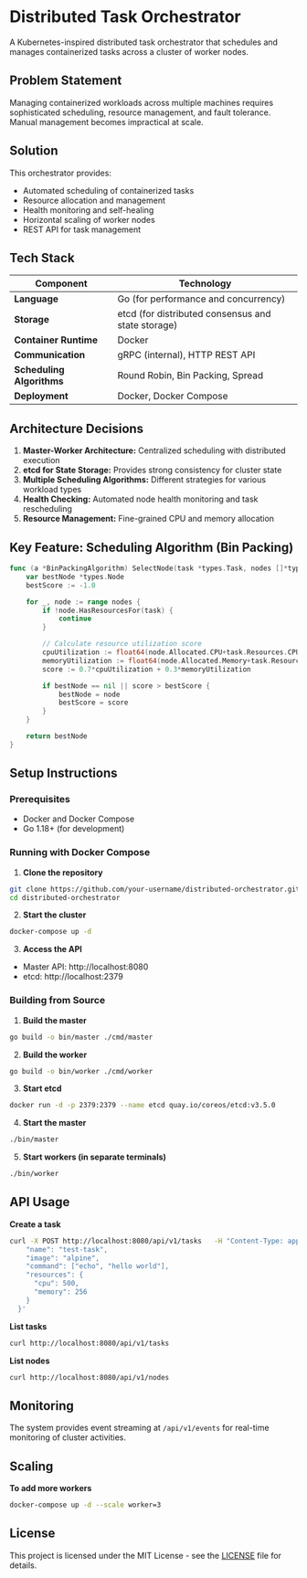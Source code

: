 # Distributed Task Orchestrator

A Kubernetes-inspired distributed task orchestrator that schedules and manages containerized tasks across a cluster of worker nodes.

## Problem Statement
Managing containerized workloads across multiple machines requires sophisticated scheduling, resource management, and fault tolerance. Manual management becomes impractical at scale.

## Solution
This orchestrator provides:
- Automated scheduling of containerized tasks
- Resource allocation and management
- Health monitoring and self-healing
- Horizontal scaling of worker nodes
- REST API for task management

## Tech Stack
| Component | Technology |
|------------|-------------|
| **Language** | Go (for performance and concurrency) |
| **Storage** | etcd (for distributed consensus and state storage) |
| **Container Runtime** | Docker |
| **Communication** | gRPC (internal), HTTP REST API |
| **Scheduling Algorithms** | Round Robin, Bin Packing, Spread |
| **Deployment** | Docker, Docker Compose |

## Architecture Decisions
1. **Master-Worker Architecture:** Centralized scheduling with distributed execution  
2. **etcd for State Storage:** Provides strong consistency for cluster state  
3. **Multiple Scheduling Algorithms:** Different strategies for various workload types  
4. **Health Checking:** Automated node health monitoring and task rescheduling  
5. **Resource Management:** Fine-grained CPU and memory allocation  

## Key Feature: Scheduling Algorithm (Bin Packing)
```go
func (a *BinPackingAlgorithm) SelectNode(task *types.Task, nodes []*types.Node) *types.Node {
    var bestNode *types.Node
    bestScore := -1.0

    for _, node := range nodes {
        if !node.HasResourcesFor(task) {
            continue
        }

        // Calculate resource utilization score
        cpuUtilization := float64(node.Allocated.CPU+task.Resources.CPU) / float64(node.Capacity.CPU)
        memoryUtilization := float64(node.Allocated.Memory+task.Resources.Memory) / float64(node.Capacity.Memory)
        score := 0.7*cpuUtilization + 0.3*memoryUtilization

        if bestNode == nil || score > bestScore {
            bestNode = node
            bestScore = score
        }
    }

    return bestNode
}
```

## Setup Instructions

### Prerequisites
- Docker and Docker Compose  
- Go 1.18+ (for development)

### Running with Docker Compose
1. **Clone the repository**  
```bash
git clone https://github.com/your-username/distributed-orchestrator.git
cd distributed-orchestrator
```
2. **Start the cluster**  
```bash
docker-compose up -d
```
3. **Access the API**  
- Master API: http://localhost:8080  
- etcd: http://localhost:2379  

### Building from Source
1. **Build the master**  
```bash
go build -o bin/master ./cmd/master
```
2. **Build the worker**  
```bash
go build -o bin/worker ./cmd/worker
```
3. **Start etcd**  
```bash
docker run -d -p 2379:2379 --name etcd quay.io/coreos/etcd:v3.5.0
```
4. **Start the master**  
```bash
./bin/master
```
5. **Start workers (in separate terminals)**  
```bash
./bin/worker
```

## API Usage

**Create a task**  
```bash
curl -X POST http://localhost:8080/api/v1/tasks   -H "Content-Type: application/json"   -d '{
    "name": "test-task",
    "image": "alpine",
    "command": ["echo", "hello world"],
    "resources": {
      "cpu": 500,
      "memory": 256
    }
  }'
```

**List tasks**  
```bash
curl http://localhost:8080/api/v1/tasks
```

**List nodes**  
```bash
curl http://localhost:8080/api/v1/nodes
```

## Monitoring
The system provides event streaming at `/api/v1/events` for real-time monitoring of cluster activities.

## Scaling
**To add more workers**  
```bash
docker-compose up -d --scale worker=3
```

## License
This project is licensed under the MIT License - see the [LICENSE](LICENSE) file for details.
